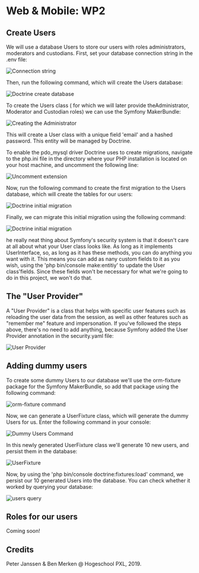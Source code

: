 # Web & Mobile: WP2

## Create Users

We will use a database Users to store our users with roles administrators,
moderators and custodians. First, set your database connection string in the
.env file:

![Connection string](ImagesReadme/doctrine_connection_string.PNG)

Then, run the following command, which will create the Users database:

![Doctrine create database](ImagesReadme/doctrine_create_database.PNG)

To create the Users class ( for which we will later provide theAdministrator, 
Moderator and Custodian roles) we can use the Symfony MakerBundle:

![Creating the Administrator](ImagesReadme/make_user.PNG)

This will create a User class  with a unique field 'email' and a hashed password. 
This entity will be managed by Doctrine.

To enable the pdo_mysql driver Doctrine uses to create migrations,
navigate to the php.ini file in the directory where your PHP installation
is located on your host machine, and uncomment the following line:

![Uncomment extension](ImagesReadme/uncomment_extension.PNG)

Now, run the following command to create the first migration to the
Users database, which will create the tables for our users:

![Doctrine initial migration](ImagesReadme/doctrine_make_migration.PNG)

Finally, we can migrate this initial migration using the following command:

![Doctrine initial migration](ImagesReadme/doctrine_initial_migration.PNG)

he really neat thing about Symfony's security system is that it doesn't care at all about
what your User class looks like. As long as it implements UserInterface, so, as long as it
has these methods, you can do anything you want with it. This means you can add as nany custom
fields to it as you wish, using the 'php bin/console make:entitiy' to update the User class'fields.
Since these fields won't be necessary for what we're going to do in this project, we won't do that.

## The "User Provider"

A "User Provider" is a class that helps with specific user features such as
reloading the user data from the session, as well as other features such as 
"remember me" feature and impersonation. If you've followed the steps above,
there's no need to add anything, because Symfony added the User Provider annotation
in the security.yaml file:

![User Provider](ImagesReadme/user_provider.PNG)

## Adding dummy users

To create some dummy Users to our database we'll use the orm-fixture package for the Symfony
MakerBundle, so add that package using the following command:

![orm-fixture command](ImagesReadme/orm-fixture.PNG) 

Now, we can generate a UserFixture class, which will generate the dummy Users for us. Enter the
following command in your console: 

![Dummy Users Command](ImagesReadme/generate_userFixture.PNG)

In this newly generated UserFixture class we'll generate 10 new users, and persist them in the database:

![UserFixture](ImagesReadme/UserFixture.PNG)

Now, by using the 'php bin/console doctrine:fixtures:load' command, we persist our 10 generated Users into
the database. You can check whether it worked by querying your database:

![users query](ImagesReadme/database_query.PNG)

## Roles for our users

Coming soon!

## Credits
Peter Janssen & Ben Merken @ Hogeschool PXL, 2019.